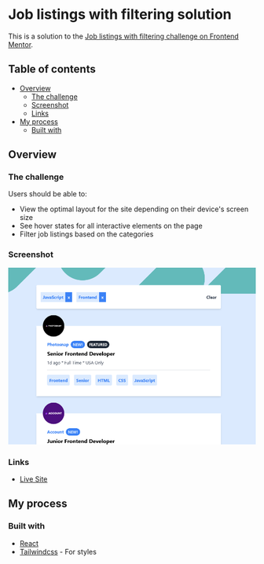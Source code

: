 # Job listings with filtering solution

This is a solution to the [Job listings with filtering challenge on Frontend Mentor](https://www.frontendmentor.io/challenges/job-listings-with-filtering-ivstIPCt).

## Table of contents

- [Overview](#overview)
  - [The challenge](#the-challenge)
  - [Screenshot](#screenshot)
  - [Links](#links)
- [My process](#my-process)
  - [Built with](#built-with)

## Overview

### The challenge

Users should be able to:

- View the optimal layout for the site depending on their device's screen size
- See hover states for all interactive elements on the page
- Filter job listings based on the categories

### Screenshot

![desktop-preview](./public/images/desktop-preview.png)

### Links

- [Live Site](https://job-listing-app55.netlify.app/)

## My process

### Built with

- [React](https://reactjs.org/)
- [Tailwindcss](https://tailwindcss.com/) - For styles
